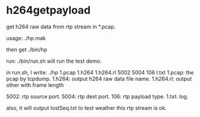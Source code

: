 # h264getpayload
get h264 raw data from rtp stream in *.pcap.


usage:
./hp.mak

then get ./bin/hp

run:
./bin/run.sh 
will run the test demo.

in run.sh, I write:
./hp 1.pcap 1.h264 1.h264.rl 5002 5004 106 l.txt
1.pcap: the pcap by tcpdump.
1.h264: output h264 raw data file name.
1.h264.rl: output other with frame length

5002: rtp source port.
5004: rtp dest port.
106: rtp payload type.
1.txt: log.

also, it will output lostSeq.txt to test weather this rtp stream is ok.

